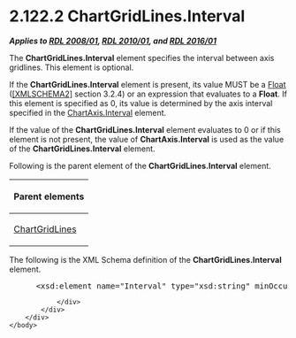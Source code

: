 <html dir="LTR" xmlns:mshelp="http://msdn.microsoft.com/mshelp" xmlns:ddue="http://ddue.schemas.microsoft.com/authoring/2003/5" xmlns:xlink="http://www.w3.org/1999/xlink" xmlns:tool="http://www.microsoft.com/tooltip">
    <head>
        <meta http-equiv="Content-Type" content="text/html; CHARSET=utf-8"></meta>
        <meta name="save" content="history"></meta>
        <title>2.122.2 ChartGridLines.Interval</title>
        <xml>
            <mshelp:toctitle title="2.122.2 ChartGridLines.Interval"></mshelp:toctitle>
            <mshelp:rltitle title="[MS-RDL]: ChartGridLines.Interval"></mshelp:rltitle>
            <mshelp:keyword index="A" term="a443a9d4-35f0-43b1-a950-9c69f3c8b014"></mshelp:keyword>
            <mshelp:attr name="DCSext.ContentType" value="open specification"></mshelp:attr>
            <mshelp:attr name="AssetID" value="a443a9d4-35f0-43b1-a950-9c69f3c8b014"></mshelp:attr>
            <mshelp:attr name="TopicType" value="kbRef"></mshelp:attr>
            <mshelp:attr name="DCSext.Title" value="[MS-RDL]: ChartGridLines.Interval" />
        </xml>
    </head>
    <body>
        <div id="header">
            <h1 class="heading">2.122.2 ChartGridLines.Interval</h1>
        </div>
        <div id="mainSection">
            <div id="mainBody">
                <div id="allHistory" class="saveHistory"></div>
                <div id="sectionSection0" class="section" name="collapseableSection">
                    

<p><b><i>Applies to </i></b><a href="1e855f94-4617-47e4-b89e-0856c6cb420f.htm"><b><i>RDL 2008/01</i></b></a><b><i>,
</i></b><a href="3428e690-a348-4ec7-8a6a-8efb42d2cdee.htm"><b><i>RDL 2010/01</i></b></a><b><i>,
and </i></b><a href="52ce3983-2bfc-4e72-9359-42aaf5fe4509.htm"><b><i>RDL 2016/01</i></b></a></p>

<p>The <b>ChartGridLines.Interval</b> element specifies the
interval between axis gridlines. This element is optional. </p>

<p>If the <b>ChartGridLines.Interval</b> element is present,
its value MUST be a <a href="c7d0946f-992e-4abc-a304-09b53e030692.htm">Float</a>
(<a href="https://go.microsoft.com/fwlink/?LinkId=90610">[XMLSCHEMA2]</a>
section 3.2.4) or an expression that evaluates to a <b>Float</b>. If this
element is specified as 0, its value is determined by the axis interval
specified in the <a href="88a56953-eba2-4003-99b6-cc2f210b78ea.htm">ChartAxis.Interval</a>
element.</p>

<p>If the value of the <b>ChartGridLines.Interval</b> element
evaluates to 0 or if this element is not present, the value of <b>ChartAxis.Interval</b>
is used as the value of the <b>ChartGridLines.Interval</b> element.</p>

<p>Following is the parent element of the <b>ChartGridLines.Interval</b>
element.</p>

<table>
 <thead>
  <tr>
   <th>
   <p>Parent elements </p>
   </th>
  </tr>
 </thead>
 <tr>
  <td>
  <p><a href="74c00dc9-5fa1-49e1-85e7-d294f7c9616e.htm">ChartGridLines</a>
  </p>
  </td>
 </tr>
</table>

<p>The following is the XML Schema definition of the <b>ChartGridLines.Interval</b>
element.</p>

<dl>
<dd>
<div><pre> &lt;xsd:element name=&quot;Interval&quot; type=&quot;xsd:string&quot; minOccurs=&quot;0&quot; /&gt;
</pre></div>
</dd></dl>


                </div>
            </div>
        </div>
    </body>
</html>